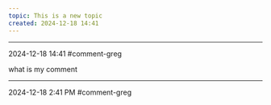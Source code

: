 ```yaml
---
topic: This is a new topic
created: 2024-12-18 14:41
---
```


---

2024-12-18 14:41 #comment-greg

what is my comment

---

2024-12-18 2:41 PM #comment-greg 

